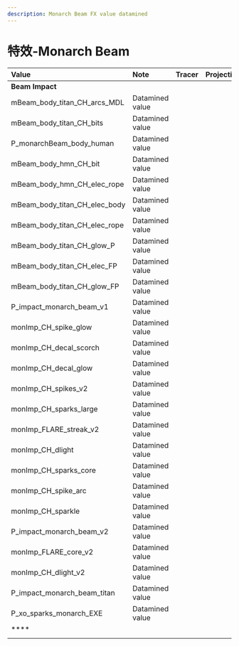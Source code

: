 ```yaml
---
description: Monarch Beam FX value datamined
---
```


# 特效-Monarch Beam

| Value | Note | Tracer | Projectile | Muzzleflash |
| :--- | :--- | :--- | :--- | :--- |
| **Beam Impact** |  |  |  |  |
| mBeam\_body\_titan\_CH\_arcs\_MDL | Datamined value |  |  |  |
| mBeam\_body\_titan\_CH\_bits | Datamined value |  |  |  |
| P\_monarchBeam\_body\_human | Datamined value |  |  |  |
| mBeam\_body\_hmn\_CH\_bit | Datamined value |  |  |  |
| mBeam\_body\_hmn\_CH\_elec\_rope | Datamined value |  |  |  |
| mBeam\_body\_titan\_CH\_elec\_body | Datamined value |  |  |  |
| mBeam\_body\_titan\_CH\_elec\_rope | Datamined value |  |  |  |
| mBeam\_body\_titan\_CH\_glow\_P | Datamined value |  |  |  |
| mBeam\_body\_titan\_CH\_elec\_FP | Datamined value |  |  |  |
| mBeam\_body\_titan\_CH\_glow\_FP | Datamined value |  |  |  |
| P\_impact\_monarch\_beam\_v1 | Datamined value |  |  |  |
| monImp\_CH\_spike\_glow | Datamined value |  |  |  |
| monImp\_CH\_decal\_scorch | Datamined value |  |  |  |
| monImp\_CH\_decal\_glow | Datamined value |  |  |  |
| monImp\_CH\_spikes\_v2 | Datamined value |  |  |  |
| monImp\_CH\_sparks\_large | Datamined value |  |  |  |
| monImp\_FLARE\_streak\_v2 | Datamined value |  |  |  |
| monImp\_CH\_dlight | Datamined value |  |  |  |
| monImp\_CH\_sparks\_core | Datamined value |  |  |  |
| monImp\_CH\_spike\_arc | Datamined value |  |  |  |
| monImp\_CH\_sparkle | Datamined value |  |  |  |
| P\_impact\_monarch\_beam\_v2 | Datamined value |  |  |  |
| monImp\_FLARE\_core\_v2 | Datamined value |  |  |  |
| monImp\_CH\_dlight\_v2 | Datamined value |  |  |  |
| P\_impact\_monarch\_beam\_titan | Datamined value |  |  |  |
| P\_xo\_sparks\_monarch\_EXE | Datamined value |  |  |  |
| \*\*\*\* |  |  |  |  |
|  |  |  |  |  |

